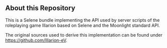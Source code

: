 ## About this Repository

This is a Selene bundle implementing the API used by server scripts of the roleplaying game Illarion based on Selene and the Moonlight standard API.

The original sources used to derive this implementation can be found under https://github.com/Illarion-eV.